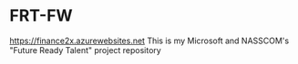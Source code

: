 # FRT-FW
https://finance2x.azurewebsites.net                                    This is my Microsoft and NASSCOM's "Future Ready Talent" project repository
